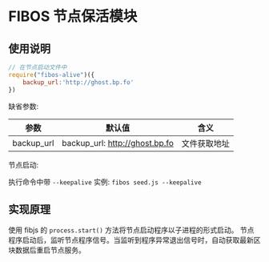 # FIBOS 节点保活模块

## 使用说明

```js
// 在节点启动文件中
require("fibos-alive")({
    backup_url:'http://ghost.bp.fo'
})
```

缺省参数:

| 参数 | 默认值 | 含义 |
| --- | --- | --- |
| backup_url | backup_url: http://ghost.bp.fo | 文件获取地址 |

节点启动:

执行命令中带 `--keepalive` 实例: `fibos seed.js --keepalive`


## 实现原理

使用 fibjs 的 `process.start()` 方法将节点启动程序以子进程的形式启动。
节点程序启动后，监听节点程序信号。当监听到程序异常退出信号时，自动获取最新区块数据后重启节点服务。